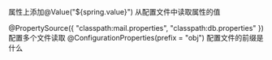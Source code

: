属性上添加@Value("${spring.value}")
从配置文件中读取属性的值


@PropertySource({ "classpath:mail.properties", "classpath:db.properties" })配置多个文件读取
@ConfigurationProperties(prefix = "obj")
配置文件的前缀是什么